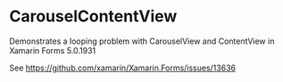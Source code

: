 # CarouselContentView
Demonstrates a looping problem with CarouselView and ContentView in Xamarin Forms 5.0.1931

See https://github.com/xamarin/Xamarin.Forms/issues/13636

